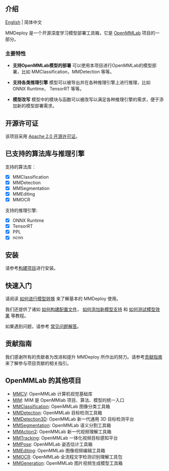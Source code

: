 ## 介绍

[English](README.md) | 简体中文

MMDeploy 是一个开源深度学习模型部署工具箱，它是 [OpenMMLab](https://openmmlab.com/) 项目的一部分。

### 主要特性

- **支持OpenMMLab模型的部署**
  可以使用本项目进行OpenMMLab的模型部署，比如 MMClassification，MMDetection 等等。

- **支持各类推理引擎**
  模型可以被导出并在各种推理引擎上进行推理，比如 ONNX Runtime， TensorRT 等等。

- **模型改写**
  模型中的模块与函数可以被改写以满足各种推理引擎的需求，便于添加新的模型部署需求。

## 开源许可证

该项目采用 [Apache 2.0 开源许可证](LICENSE)。

## 已支持的算法库与推理引擎

支持的算法库：

- [x] MMClassification
- [x] MMDetection
- [x] MMSegmentation
- [x] MMEditing
- [x] MMOCR

支持的推理引擎:

- [x] ONNX Runtime
- [x] TensorRT
- [x] PPL
- [x] ncnn

## 安装

请参考[构建项目](docs/build.md)进行安装。

## 快速入门

请阅读 [如何进行模型转换](docs/tutorials/how_to_convert_model.md) 来了解基本的 MMDeploy 使用。

我们还提供了诸如 [如何构建配置文件](docs/tutorials/how_to_create_config.md)， [如何添加新模型支持](docs/tutorials/how_to_support_new_model.md) 和 [如何测试模型效果](docs/tutorials/how_to_test_model.md) 等教程。

如果遇到问题，请参考 [常见问题解答](docs/faq.md)。

## 贡献指南

我们感谢所有的贡献者为改进和提升 MMDeploy 所作出的努力。请参考[贡献指南](.github/CONTRIBUTING.md)来了解参与项目贡献的相关指引。

## OpenMMLab 的其他项目

- [MMCV](https://github.com/open-mmlab/mmcv): OpenMMLab 计算机视觉基础库
- [MIM](https://github.com/open-mmlab/mim): MIM 是 OpenMMlab 项目、算法、模型的统一入口
- [MMClassification](https://github.com/open-mmlab/mmclassification): OpenMMLab 图像分类工具箱
- [MMDetection](https://github.com/open-mmlab/mmdetection): OpenMMLab 目标检测工具箱
- [MMDetection3D](https://github.com/open-mmlab/mmdetection3d): OpenMMLab 新一代通用 3D 目标检测平台
- [MMSegmentation](https://github.com/open-mmlab/mmsegmentation): OpenMMLab 语义分割工具箱
- [MMAction2](https://github.com/open-mmlab/mmaction2): OpenMMLab 新一代视频理解工具箱
- [MMTracking](https://github.com/open-mmlab/mmtracking): OpenMMLab 一体化视频目标感知平台
- [MMPose](https://github.com/open-mmlab/mmpose): OpenMMLab 姿态估计工具箱
- [MMEditing](https://github.com/open-mmlab/mmediting): OpenMMLab 图像视频编辑工具箱
- [MMOCR](https://github.com/open-mmlab/mmocr): OpenMMLab 全流程文字检测识别理解工具包
- [MMGeneration](https://github.com/open-mmlab/mmgeneration): OpenMMLab 图片视频生成模型工具箱
